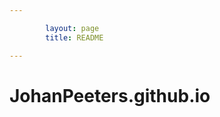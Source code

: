 ```yaml
---

        layout: page
        title: README

---
```


JohanPeeters.github.io
======================
